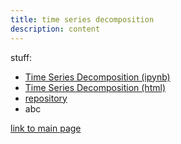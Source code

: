```yaml
---
title: time series decomposition
description: content
---
```


stuff:
- [Time Series Decomposition (ipynb)](TimeSeries.ipynb)
- [Time Series Decomposition (html)](TimeSeries.html)
- [repository](https://github.com/moses-alexander/sat-solver-rec-backtracking)
- abc

[link to main page](/../index.md)

